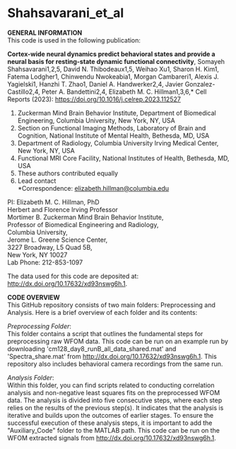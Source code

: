 # Shahsavarani_et_al

**GENERAL INFORMATION**  
This code is used in the following publication:  
  
  __Cortex-wide neural dynamics predict behavioral states and provide a neural basis for resting-state dynamic functional connectivity__, Somayeh Shahsavarani1,2,5, David N. Thibodeaux1,5, Weihao Xu1, Sharon H. Kim1, Fatema Lodgher1, Chinwendu Nwokeabia1, Morgan Cambareri1, Alexis J. Yagielski1, Hanzhi T. Zhao1, Daniel A. Handwerker2,4, Javier Gonzalez-Castillo2,4, Peter A. Bandettini2,4, Elizabeth M. C. Hillman1,3,6,* Cell Reports (2023): https://doi.org/10.1016/j.celrep.2023.112527  
  
1. Zuckerman Mind Brain Behavior Institute, Department of Biomedical Engineering, Columbia University, New York, NY, USA  
2. Section on Functional Imaging Methods, Laboratory of Brain and Cognition, National Institute of Mental Health, Bethesda, MD, USA  
3. Department of Radiology, Columbia University Irving Medical Center, New York, NY, USA  
4. Functional MRI Core Facility, National Institutes of Health, Bethesda, MD, USA  
5. These authors contributed equally  
6. Lead contact  
*Correspondence: elizabeth.hillman@columbia.edu  
  
  PI: Elizabeth M. C. Hillman, PhD  
  Herbert and Florence Irving Professor  
  Mortimer B. Zuckerman Mind Brain Behavior Institute,  
  Professor of Biomedical Engineering and Radiology,  
  Columbia University,  
  Jerome L. Greene Science Center,  
  3227 Broadway, L5 Quad 5B,  
  New York, NY 10027  
  Lab Phone: 212-853-1097  
    
  The data used for this code are deposited at: http://dx.doi.org/10.17632/xd93nswg6h.1.
  
  
  **CODE OVERVIEW**  
  This GitHub repository consists of two main folders: Preprocessing and Analysis. Here is a brief overview of each folder and its contents:  
  
  _Preprocessing Folder_:  
  This folder contains a script that outlines the fundamental steps for preprocessing raw WFOM data. This code can be run on an example run by downloading 'cm128_day8_runB_all_data_shared.mat' and 'Spectra_share.mat' from http://dx.doi.org/10.17632/xd93nswg6h.1. This repository also includes behavioral camera recordings from the same run. 
  
  _Analysis Folder_:  
  Within this folder, you can find scripts related to conducting correlation analysis and non-negative least squares fits on the preprocessed WFOM data. The analysis is divided into five consecutive steps, where each step relies on the results of the previous step(s). It indicates that the analysis is iterative and builds upon the outcomes of earlier stages. To ensure the successful execution of these analysis steps, it is important to add the "Auxiliary_Code" folder to the MATLAB path. This code can be run on the WFOM extracted signals from http://dx.doi.org/10.17632/xd93nswg6h.1.
